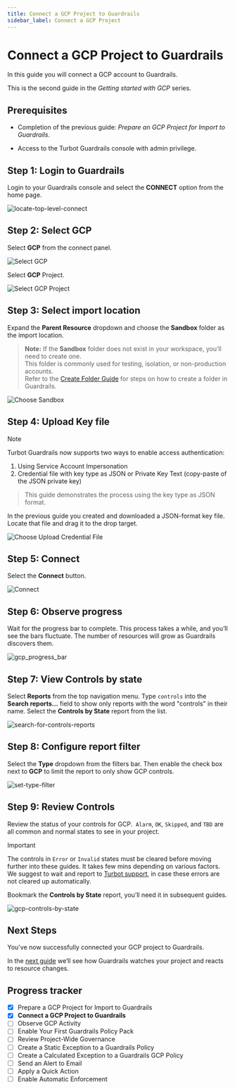 ```yaml
---
title: Connect a GCP Project to Guardrails
sidebar_label: Connect a GCP Project
---
```



# Connect a GCP Project to Guardrails

In this guide you will connect a GCP account to Guardrails.

This is the second guide in the *Getting started with GCP* series.

## Prerequisites

  - Completion of the previous guide: *Prepare an GCP Project for Import to Guardrails*.

  - Access to the Turbot Guardrails console with admin privilege.

## Step 1: Login to Guardrails

Login to your Guardrails console and select the **CONNECT** option from the home page.

<p><img alt="locate-top-level-connect" src="/images/docs/guardrails/getting-started/getting-started-gcp/connect-project/locate-top-level-connect.png"/></p>

## Step 2: Select GCP

Select **GCP** from the connect panel.

![Select GCP](/images/docs/guardrails/getting-started/getting-started-gcp/connect-project/select-connect.png)

Select **GCP** Project.

![Select GCP Project](/images/docs/guardrails/getting-started/getting-started-gcp/connect-project/select-gcp-project.png)

## Step 3: Select import location

Expand the **Parent Resource** dropdown and choose the **Sandbox** folder as the import location.

> **Note:** If the **Sandbox** folder does not exist in your workspace, you’ll need to create one.  
> This folder is commonly used for testing, isolation, or non-production accounts.  
> Refer to the [Create Folder Guide](/guardrails/docs/guides/configuring-guardrails/working-with-folders/create) for steps on how to create a folder in Guardrails.

![Choose Sandbox](/images/docs/guardrails/getting-started/getting-started-gcp/connect-project/choose-sandbox.png)

## Step 4: Upload Key file

> [!NOTE]
> Turbot Guardrails now supports two ways to enable access authentication:
> 1. Using Service Account Impersonation
> 2. Credential file with key type as JSON or Private Key Text (copy-paste of the JSON private key)

> This guide demonstrates the process using the key type as JSON format.

In the previous guide you created and downloaded a JSON-format key file. Locate that file and drag it to the drop target.

![Choose Upload Credential File](/images/docs/guardrails/getting-started/getting-started-gcp/connect-project/choose-upload-crdential-file.png)


## Step 5: Connect

Select the **Connect** button.

![Connect](/images/docs/guardrails/getting-started/getting-started-gcp/connect-project/connect.png)

## Step 6: Observe progress

Wait for the progress bar to complete. This process takes a while, and you’ll see the bars fluctuate. The number of resources will grow as Guardrails discovers them.

<p><img alt="gcp_progress_bar" src="/images/docs/guardrails/getting-started/getting-started-gcp/connect-project/gcp-progress-bar.png"/></p>


## Step 7: View Controls by state

Select **Reports** from the top navigation menu. Type `controls` into the **Search reports…** field to show only reports with the word "controls" in their name. Select the **Controls by State** report from the list.

<p><img alt="search-for-controls-reports" src="/images/docs/guardrails/getting-started/getting-started-aws/connect-an-account/search-for-controls-reports.png"/></p>

## Step 8: Configure report filter

Select the **Type** dropdown from the filters bar. Then enable the check box next to **GCP** to limit the report to only show GCP controls.
<p><img alt="set-type-filter" src="/images/docs/guardrails/getting-started/getting-started-gcp/connect-project/configure-report-filter.png"/></p>

## Step 9: Review Controls

Review the status of your controls for GCP.  `Alarm`, `OK`, `Skipped`, and `TBD` are all common and normal states to see in your project.

> [!IMPORTANT]
> The controls in `Error` or `Invalid` states must be cleared before moving further into these guides.
> It takes few mins depending on various factors. We suggest to wait and report to [Turbot support](help@turbot.com), in case these errors are not cleared up automatically.

Bookmark the **Controls by State** report, you’ll need it in subsequent guides.

<p><img alt="gcp-controls-by-state" src="/images/docs/guardrails/getting-started/getting-started-gcp/connect-project/gcp-controls-by-state.png"/></p>

## Next Steps

You've now successfully connected your GCP project to Guardrails.

In the [next guide](/guardrails/docs/getting-started/getting-started-gcp/observe-gcp-activity) we’ll see how Guardrails watches your project and reacts to resource changes.

## Progress tracker
- [x] Prepare a GCP Project for Import to Guardrails
- [x] **Connect a GCP Project to Guardrails**
- [ ] Observe GCP Activity
- [ ] Enable Your First Guardrails Policy Pack
- [ ] Review Project-Wide Governance
- [ ] Create a Static Exception to a Guardrails Policy
- [ ] Create a Calculated Exception to a Guardrails GCP Policy
- [ ] Send an Alert to Email
- [ ] Apply a Quick Action
- [ ] Enable Automatic Enforcement
